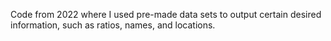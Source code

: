 Code from 2022 where I used pre-made data sets to output certain desired information, such as ratios, names, and locations.

